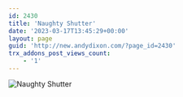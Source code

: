 ```yaml
---
id: 2430
title: 'Naughty Shutter'
date: '2023-03-17T13:45:29+00:00'
layout: page
guid: 'http://new.andydixon.com/?page_id=2430'
trx_addons_post_views_count:
    - '1'
---
```


![Naughty Shutter](https://i0.wp.com/assets.g8x2.ldn.idrivee2-23.com/posters/Naughty%20Shutter%2001.jpg?w=1200&ssl=1 "Naughty Shutter")